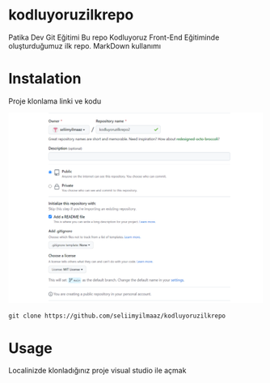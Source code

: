 # kodluyoruzilkrepo
Patika Dev Git Eğitimi Bu repo Kodluyoruz Front-End Eğitiminde oluşturduğumuz ilk repo. MarkDown kullanımı

# Instalation
Proje klonlama linki ve kodu

![image](gitScreenShot.png)

```
git clone https://github.com/seliimyilmaaz/kodluyoruzilkrepo
```

# Usage
Localinizde klonladığınız proje visual studio ile açmak

